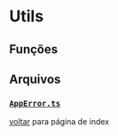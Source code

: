 # Utils

## Funções

## Arquivos

### [`AppError.ts`](../../mobile/src/utils/AppError.ts)

[voltar](index.md) para página de index
